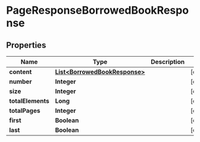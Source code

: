 

# PageResponseBorrowedBookResponse


## Properties

| Name | Type | Description | Notes |
|------------ | ------------- | ------------- | -------------|
|**content** | [**List&lt;BorrowedBookResponse&gt;**](BorrowedBookResponse.md) |  |  [optional] |
|**number** | **Integer** |  |  [optional] |
|**size** | **Integer** |  |  [optional] |
|**totalElements** | **Long** |  |  [optional] |
|**totalPages** | **Integer** |  |  [optional] |
|**first** | **Boolean** |  |  [optional] |
|**last** | **Boolean** |  |  [optional] |



